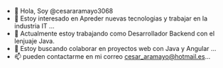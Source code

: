 - 👋 Hola, Soy @cesararamayo3068
- 👀 Estoy interesado en Apreder nuevas tecnologias y trabajar en la industria IT ...
- 🌱 Actualmente estoy trabajando como Desarrollador Backend con el lenjuaje Java.
- 💞️ Estoy buscando colaborar en proyectos web con Java y Angular  ...
- 📫 pueden contactarme en mi correo cesar_aramayo@hotmail.es...

<!---
cesararamayo3068/cesararamayo3068 is a ✨ special ✨ repository because its `README.md` (this file) appears on your GitHub profile.
You can click the Preview link to take a look at your changes.
--->
